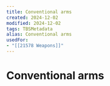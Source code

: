 ```yaml
---
title: Conventional arms
created: 2024-12-02
modified: 2024-12-02
tags: TBSMetadata
alias: Conventional arms
usedFor:
- "[[21578 Weapons]]"
---
```

# Conventional arms
